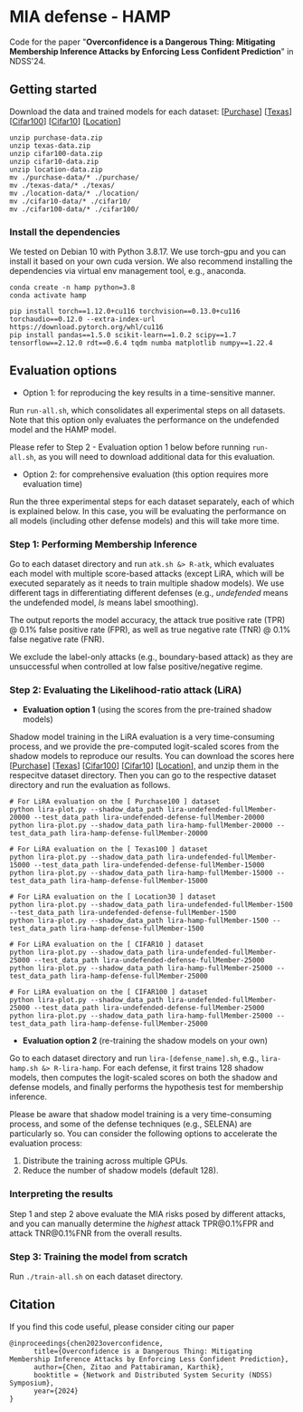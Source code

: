 # MIA defense - HAMP

Code for the paper "**Overconfidence is a Dangerous Thing: Mitigating Membership Inference Attacks by Enforcing Less Confident Prediction**" in NDSS'24.

## Getting started

Download the data and trained models for each dataset: [[Purchase](https://drive.google.com/file/d/1agznlDEFZKxFgHh9EkGup9U61BEOVDlD/view?usp=sharing)] [[Texas](https://drive.google.com/file/d/1BLmnrg4qSNgDE5DWGPWoKd27wmnX8sQ6/view?usp=sharing)] [[Cifar100](https://drive.google.com/file/d/1qenhMyoGiSU0V5xKzfRGCaiUWQ-D0VPD/view?usp=share_link)] [[Cifar10](https://drive.google.com/file/d/1lsLAKOJsd61YaM32_B3fECiBDksmlHrU/view?usp=share_link)] [[Location](https://drive.google.com/file/d/1sHP7DZya35flax6fqc_YI0VyavlrO6rD/view?usp=sharing)]

```
unzip purchase-data.zip 
unzip texas-data.zip 
unzip cifar100-data.zip 
unzip cifar10-data.zip 
unzip location-data.zip 
mv ./purchase-data/* ./purchase/
mv ./texas-data/* ./texas/
mv ./location-data/* ./location/
mv ./cifar10-data/* ./cifar10/
mv ./cifar100-data/* ./cifar100/
```


### Install the dependencies

We tested on Debian 10 with Python 3.8.17. We use torch-gpu and you can install it based on your own cuda version. We also recommend installing the dependencies via virtual env management tool, e.g., anaconda.

```
conda create -n hamp python=3.8
conda activate hamp 

pip install torch==1.12.0+cu116 torchvision==0.13.0+cu116 torchaudio==0.12.0 --extra-index-url https://download.pytorch.org/whl/cu116
pip install pandas==1.5.0 scikit-learn==1.0.2 scipy==1.7 tensorflow==2.12.0 rdt==0.6.4 tqdm numba matplotlib numpy==1.22.4
```

## Evaluation options

- Option 1: for reproducing the key results in a time-sensitive manner. 

Run ```run-all.sh```, which consolidates all experimental steps on all datasets. Note that this option only evaluates the performance on the undefended model and the HAMP model. 

Please refer to Step 2 - Evaluation option 1 below before running ```run-all.sh```, as you will need to download additional data for this evaluation. 


- Option 2: for comprehensive evaluation (this option requires more evaluation time)

Run the three experimental steps for each dataset separately, each of which is explained below. In this case, you will be evaluating the performance on all models (including other defense models) and this will take more time. 


### Step 1: Performing Membership Inference

Go to each dataset directory and run ```atk.sh &> R-atk```, which evaluates each model with multiple score-based attacks (except LiRA, which will be executed separately as it needs to train multiple shadow models). We use different tags in differentiating different defenses (e.g., *undefended* means the undefended model, *ls* means label smoothing). 


The output reports the model accuracy, the attack true positive rate (TPR) @ 0.1% false positive rate (FPR), as well as true negative rate (TNR) @ 0.1% false negative rate (FNR). 

We exclude the label-only attacks (e.g., boundary-based attack) as they are unsuccessful when controlled at low false positive/negative regime. 


### Step 2: Evaluating the Likelihood-ratio attack (LiRA)

- **Evaluation option 1** (using the scores from the pre-trained shadow models)

Shadow model training in the LiRA evaluation is a very time-consuming process, and we provide the pre-computed logit-scaled scores from the shadow models to reproduce our results. You can download the scores here [[Purchase](https://drive.google.com/file/d/10-T5S1k5jJ0zHEHi-S8-IpseRyi9KBjF/view?usp=share_link)] [[Texas](https://drive.google.com/file/d/1YRO6EeBiBJrjNWHwuIHZHG1QtQFz8T56/view?usp=share_link)] [[Cifar100](https://drive.google.com/file/d/1yHfELNLEEurBfWy5gCNiiiU8f6WfPTsy/view?usp=share_link)] [[Cifar10](https://drive.google.com/file/d/1VtOuFVL497BiiM7shr3LuMlgB-bv8xe7/view?usp=share_link)] [[Location](https://drive.google.com/file/d/157uMira4I9MycPuCYOUEGT8d-IYzAtjs/view?usp=share_link)], and unzip them in the respecitve dataset directory. Then you can go to the respective dataset directory and run the evaluation as follows. 


```
# For LiRA evaluation on the [ Purchase100 ] dataset
python lira-plot.py --shadow_data_path lira-undefended-fullMember-20000 --test_data_path lira-undefended-defense-fullMember-20000
python lira-plot.py --shadow_data_path lira-hamp-fullMember-20000 --test_data_path lira-hamp-defense-fullMember-20000

# For LiRA evaluation on the [ Texas100 ] dataset
python lira-plot.py --shadow_data_path lira-undefended-fullMember-15000 --test_data_path lira-undefended-defense-fullMember-15000
python lira-plot.py --shadow_data_path lira-hamp-fullMember-15000 --test_data_path lira-hamp-defense-fullMember-15000

# For LiRA evaluation on the [ Location30 ] dataset
python lira-plot.py --shadow_data_path lira-undefended-fullMember-1500 --test_data_path lira-undefended-defense-fullMember-1500
python lira-plot.py --shadow_data_path lira-hamp-fullMember-1500 --test_data_path lira-hamp-defense-fullMember-1500

# For LiRA evaluation on the [ CIFAR10 ] dataset
python lira-plot.py --shadow_data_path lira-undefended-fullMember-25000 --test_data_path lira-undefended-defense-fullMember-25000
python lira-plot.py --shadow_data_path lira-hamp-fullMember-25000 --test_data_path lira-hamp-defense-fullMember-25000

# For LiRA evaluation on the [ CIFAR100 ] dataset
python lira-plot.py --shadow_data_path lira-undefended-fullMember-25000 --test_data_path lira-undefended-defense-fullMember-25000
python lira-plot.py --shadow_data_path lira-hamp-fullMember-25000 --test_data_path lira-hamp-defense-fullMember-25000
```

- **Evaluation option 2** (re-training the shadow models on your own)

Go to each dataset directory and run ```lira-[defense_name].sh```, e.g., ```lira-hamp.sh &> R-lira-hamp```. For each defense, it first trains 128 shadow models, then computes the logit-scaled scores on both the shadow and defense models, and finally performs the hypothesis test for membership inference. 

Please be aware that shadow model training is a very time-consuming process, and some of the defense techniques (e.g., SELENA) are particularly so. You can consider the following options to accelerate the evaluation process: 

1. Distribute the training across multiple GPUs. 
2. Reduce the number of shadow models (default 128). 

### Interpreting the results

Step 1 and step 2 above evaluate the MIA risks posed by different attacks, and you can manually determine the *highest* attack TPR\@0.1\%FPR and attack TNR\@0.1\%FNR from the overall results. 


### Step 3: Training the model from scratch

Run ```./train-all.sh``` on each dataset directory. 


## Citation
If you find this code useful, please consider citing our paper

```
@inproceedings{chen2023overconfidence,
      title={Overconfidence is a Dangerous Thing: Mitigating Membership Inference Attacks by Enforcing Less Confident Prediction}, 
      author={Chen, Zitao and Pattabiraman, Karthik},
      booktitle = {Network and Distributed System Security (NDSS) Symposium},
      year={2024}
}
```
